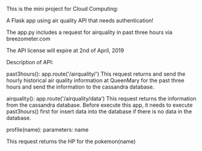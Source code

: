 This is the mini project for Cloud Computing:

A Flask app using air quality API that needs authentication!

The app.py includes a request for airquality in past three hours via breezometer.com

The API license will expire at 2nd of April, 2019



Description of API:

past3hours():
app.route('/airquality/')
This request returns and send the hourly historical air quality information at QueenMary for the past three hours and send the information to the cassandra database.

airquality():
app.route('/airquality/data')
This request returns the information from the cassandra database. Before execute this app, it needs to execute past3hours() first for insert data into the database if there is no data in the database.


profile(name):
parameters: name

This request returns the HP for the pokemon(name)

